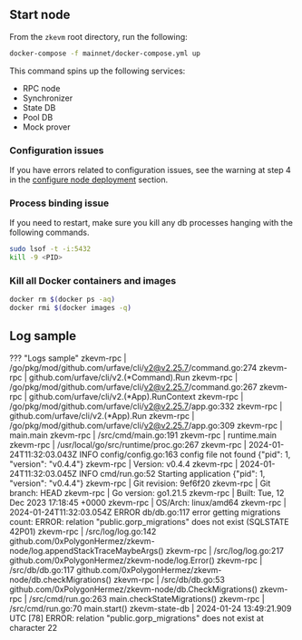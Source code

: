 ## Start node

From the `zkevm` root directory, run the following:

```sh
docker-compose -f mainnet/docker-compose.yml up
```

This command spins up the following services:

- RPC node
- Synchronizer
- State DB
- Pool DB
- Mock prover

### Configuration issues

If you have errors related to configuration issues, see the warning at step 4 in the [configure node deployment](configure-node-deployment.md#set-up) section.

### Process binding issue

If you  need to restart, make sure you kill any db processes hanging with the following commands.

```sh
sudo lsof -t -i:5432
kill -9 <PID>
```

### Kill all Docker containers and images 

```sh
docker rm $(docker ps -aq)
docker rmi $(docker images -q)
```

## Log sample

???     "Logs sample"
        zkevm-rpc         | /go/pkg/mod/github.com/urfave/cli/v2@v2.25.7/command.go:274
        zkevm-rpc         | github.com/urfave/cli/v2.(*Command).Run
        zkevm-rpc         | /go/pkg/mod/github.com/urfave/cli/v2@v2.25.7/command.go:267
        zkevm-rpc         | github.com/urfave/cli/v2.(*App).RunContext
        zkevm-rpc         | /go/pkg/mod/github.com/urfave/cli/v2@v2.25.7/app.go:332
        zkevm-rpc         | github.com/urfave/cli/v2.(*App).Run
        zkevm-rpc         | /go/pkg/mod/github.com/urfave/cli/v2@v2.25.7/app.go:309
        zkevm-rpc         | main.main
        zkevm-rpc         | /src/cmd/main.go:191
        zkevm-rpc         | runtime.main
        zkevm-rpc         | /usr/local/go/src/runtime/proc.go:267
        zkevm-rpc         | 2024-01-24T11:32:03.043Z INFO config/config.go:163 config file not found {"pid": 1, "version": "v0.4.4"}
        zkevm-rpc         | Version:      v0.4.4
        zkevm-rpc         | 2024-01-24T11:32:03.045Z INFO cmd/run.go:52 Starting application {"pid": 1, "version": "v0.4.4"}
        zkevm-rpc         | Git revision: 9ef6f20
        zkevm-rpc         | Git branch:   HEAD
        zkevm-rpc         | Go version:   go1.21.5
        zkevm-rpc         | Built:        Tue, 12 Dec 2023 17:18:45 +0000
        zkevm-rpc         | OS/Arch:      linux/amd64
        zkevm-rpc         | 2024-01-24T11:32:03.054Z ERROR db/db.go:117 error getting migrations count: ERROR: relation "public.gorp_migrations" does not exist (SQLSTATE 42P01)
        zkevm-rpc         | /src/log/log.go:142 github.com/0xPolygonHermez/zkevm-node/log.appendStackTraceMaybeArgs()
        zkevm-rpc         | /src/log/log.go:217 github.com/0xPolygonHermez/zkevm-node/log.Error()
        zkevm-rpc         | /src/db/db.go:117 github.com/0xPolygonHermez/zkevm-node/db.checkMigrations()
        zkevm-rpc         | /src/db/db.go:53 github.com/0xPolygonHermez/zkevm-node/db.CheckMigrations()
        zkevm-rpc         | /src/cmd/run.go:263 main.checkStateMigrations()
        zkevm-rpc         | /src/cmd/run.go:70 main.start()
        zkevm-state-db    | 2024-01-24 13:49:21.909 UTC [78] ERROR:  relation "public.gorp_migrations" does not exist at character 22